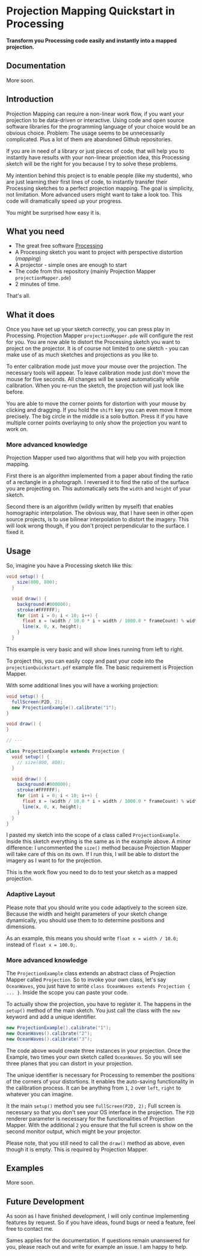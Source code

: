 # Projection Mapping Quickstart in Processing

**Transform you Processing code easily and instantly into a mapped projection.**

## Documentation

More soon.

## Introduction

Projection Mapping can require a non-linear work flow, if you want your projection to be data-driven or interactive. Using code and open source software libraries for the programming language of your choice would be an obvious choice. Problem: The usage seems to be unnecessarily complicated. Plus a lot of them are abandoned Github repositories.

If you are in need of a library or just pieces of code, that will help you to instantly have results with your non-linear projection idea, this Processing sketch will be the right for you because I try to solve these problems.

My intention behind this project is to enable people (like my students), who are just learning their first lines of code, to instantly transfer their Processing sketches to a perfect projection mapping. The goal is simplicity, not limitation. More advanced users might want to take a look too. This code will dramatically speed up your progress.

You might be surprised how easy it is.

## What you need

* The great free software [Processing](https://processing.org/)
* A Processing sketch you want to project with perspective distortion (*mapping*)
* A projector - simple ones are enough to start
* The code from this repository (mainly Projection Mapper `projectionMapper.pde`)
* 2 minutes of time.

That's all.

## What it does

Once you have set up your sketch correctly, you can press play in Processing. Projection Mapper `projectionMapper.pde` will configure the rest for you. You are now able to distort the Processing sketch you want to project on the projector. It is of course not limited to one sketch - you can make use of as much sketches and projections as you like to.

To enter calibration mode just move your mouse over the projection. The necessary tools will appear. To leave calibration mode just don't move the mouse for five seconds. All changes will be saved automatically while calibration. When you re-run the sketch, the projection will just look like before.

You are able to move the corner points for distortion with your mouse by clicking and dragging. If you hold the `shift` key you can even move it more precisely. The big circle in the middle is a solo button. Press it if you have multiple corner points overlaying to only show the projection you want to work on.

### More advanced knowledge

Projection Mapper used two algorithms that will help you with projection mapping.

First there is an algorithm implemented from a paper about finding the ratio of a rectangle in a photograph. I reversed it to find the ratio of the surface you are projecting on. This automatically sets the `width` and `height` of your sketch.

Second there is an algorithm (wildly written by myself) that enables homographic interpolation. The obvious way, that I have seen in other open source projects, is to use bilinear interpolation to distort the imagery. This will look wrong though, if you don't project perpendicular to the surface. I fixed it.

## Usage

So, imagine you have a Processing sketch like this:

```java
void setup() {
    size(800, 800);
  }

  void draw() {
    background(#000000);
    stroke(#FFFFFF);
    for (int i = 0; i < 10; i++) {
      float x = (width / 10.0 * i + width / 1000.0 * frameCount) % width;
      line(x, 0, x, height);
    }
  }
```

This example is very basic and will show lines running from left to right.

To project this, you can easily copy and past your code into the `projectionQuickstart.pdf` example file. The basic requirement is Projection Mapper.

With some additional lines you will have a working projection:

```java
void setup() {
  fullScreen(P2D, 2);
  new ProjectionExample().calibrate("1");
}

void draw() {
}

// ---

class ProjectionExample extends Projection {
  void setup() {
    // size(800, 800);
  }

  void draw() {
    background(#000000);
    stroke(#FFFFFF);
    for (int i = 0; i < 10; i++) {
      float x = (width / 10.0 * i + width / 1000.0 * frameCount) % width;
      line(x, 0, x, height);
    }
  }
}

```

I pasted my sketch into the scope of a class called `ProjectionExample`. Inside this sketch everything is the same as in the example above. A minor difference: I uncommented the `size()` method because Projection Mapper will take care of this on its own. If I run this, I will be able to distort the imagery as I want to for the projection.

This is the work flow you need to do to test your sketch as a mapped projection.

### Adaptive Layout

Please note that you should write you code adaptively to the screen size. Because the width and height parameters of your sketch change dynamically, you should use them to to determine positions and dimensions.

As an example, this means you should write `float x = width / 10.0;` instead of `float x = 100.0;`.

### More advanced knowledge

The `ProjectionExample` class extends an abstract class of Projection Mapper called `Projection`. So to invoke your own class, let's say `OceanWaves`, you just have to write `class OceanWaves extends Projection { ... }`. Inside the scope you can paste your code.

To actually show the projection, you have to register it. The happens in the `setup()` method of the main sketch. You just call the class with the `new` keyword and add a unique identifier.

```java
new ProjectionExample().calibrate("1");
new OceanWaves().calibrate("2");
new OceanWaves().calibrate("3");
```

The code above would create three instances in your projection. Once the Example, two times your own sketch called `OceanWaves`. So you will see three planes that you can distort in your projection.

The unique identifier is necessary for Processing to remember the positions of the corners of your distortions. It enables the auto-saving functionality in the calibration process. It can be anything from `1`,  `2` over `left`, `right` to whatever you can imagine.

It the main `setup()` method you see `fullScreen(P2D, 2);` Full screen is necessary so that you don't see your OS interface in the projection. The `P2D` renderer parameter is necessary for the functionalities of Projection Mapper. With the additional `2` you ensure that the full screen is show on the second monitor output, which might be your projector.

Please note, that you still need to call the `draw()` method as above, even though it is empty. This is required by Projection Mapper.

## Examples

More soon.

## Future Development

As soon as I have finished development, I will only continue implementing features by request. So if you have ideas, found bugs or need a feature, feel free to contact me.

Sames applies for the documentation. If questions remain unanswered for you, please reach out and write for example an issue. I am happy to help.